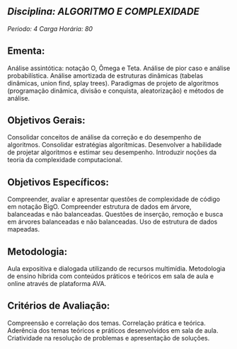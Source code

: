 ## *Disciplina: _ALGORITMO E COMPLEXIDADE_*
*Periodo: _4_*
*Carga Horária: _80_*
 
## Ementa:
Análise assintótica: notação O, Ômega e Teta. Análise de pior caso e análise probabilística. Análise amortizada de estruturas dinâmicas (tabelas dinâmicas, union find, splay trees). Paradigmas de projeto de algoritmos (programação dinâmica, divisão e conquista, aleatorização) e métodos de análise.
 
## Objetivos Gerais:
Consolidar conceitos de análise da correção e do desempenho de algoritmos. Consolidar estratégias algorítmicas. Desenvolver a habilidade de projetar algoritmos e estimar seu desempenho. Introduzir noções da teoria da complexidade computacional.
 
## Objetivos Específicos:
Compreender, avaliar e apresentar questões de complexidade de código em notação BigO. Compreender estrutura de dados em árvore, balanceadas e não balanceadas. Questões de inserção, remoção e busca em árvores balanceadas e não balanceadas. Uso de estrutura de dados mapeadas.
 
## Metodologia:
Aula expositiva e dialogada utilizando de recursos multimídia. Metodologia de ensino híbrida com conteúdos práticos e teóricos em sala de aula e online através de plataforma AVA.
 
## Critérios de Avaliação:
Compreensão e correlação dos temas. Correlação prática e teórica. Aderência dos temas teóricos e práticos desenvolvidos em sala de aula. Criatividade na resolução de problemas e apresentação de soluções.